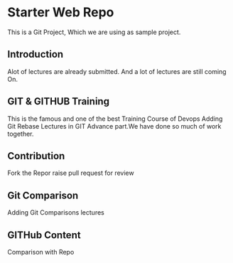 # Starter Web Repo
This is a Git Project, Which we are using as sample project.


## Introduction
Alot of lectures are already submitted.
And a lot of lectures are still coming On.

## GIT & GITHUB Training
This is the famous and one of the best Training Course of
Devops
Adding Git Rebase Lectures in GIT Advance part.We have done 
so much of work together.

## Contribution
Fork the Repor raise pull request for review

## Git Comparison
Adding Git Comparisons lectures

## GITHub Content
Comparison with Repo
